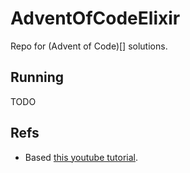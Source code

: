 # AdventOfCodeElixir

Repo for (Advent of Code)[] solutions.

## Running

TODO

## Refs

- Based [this youtube tutorial](https://youtu.be/gpaV4bgEG-g?si=-VK-fPQrz5IQ2mr0).
